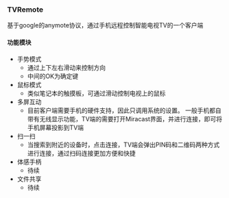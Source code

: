 ### TVRemote
基于google的anymote协议，通过手机远程控制智能电视TV的一个客户端

#### 功能模块

+ 手势模式
    * 通过上下左右滑动来控制方向
    - 中间的OK为确定键
+ 鼠标模式
    * 类似笔记本的触摸板，可通过滑动控制电视上的鼠标
+ 多屏互动
    * 目前客户端需要手机的硬件支持，因此只调用系统的设置。
    一般手机都自带有无线显示功能，TV端的需要打开Miracast界面，并进行连接，即可将手机屏幕投影到TV端
+ 扫一扫
    * 当搜索到附近的设备时，点击连接，TV端会弹出PIN码和二维码两种方式进行连接，通过扫码连接更加方便和快捷
+ 体感手柄
    * 待续
+ 文件共享
    * 待续
